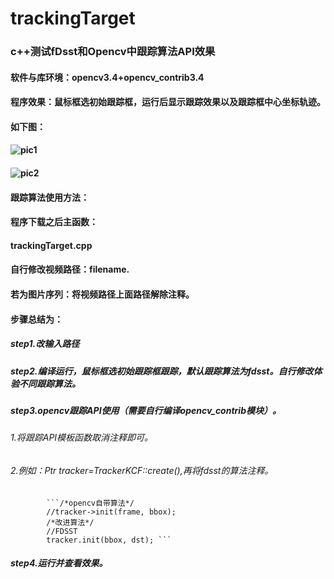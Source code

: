 # trackingTarget
### c++测试fDsst和Opencv中跟踪算法API效果
#### 软件与库环境：opencv3.4+opencv_contrib3.4
#### 程序效果：鼠标框选初始跟踪框，运行后显示跟踪效果以及跟踪框中心坐标轨迹。
#### 如下图：
#### ![pic1](https://github.com/TakumiWzy/trackingTarget/blob/master/img/pic1.PNG)
#### ![pic2](https://github.com/TakumiWzy/trackingTarget/blob/master/img/pic2.PNG)

#### 跟踪算法使用方法：
#### 程序下载之后主函数：
#### trackingTarget.cpp
#### 自行修改视频路径：filename.
#### 若为图片序列：将视频路径上面路径解除注释。
#### 步骤总结为：
##### step1.改输入路径
##### step2.编译运行，鼠标框选初始跟踪框跟踪，默认跟踪算法为fdsst。自行修改体验不同跟踪算法。
##### step3.opencv跟踪API使用（需要自行编译opencv_contrib模块）。
###### 1.将跟踪API模板函数取消注释即可。
###### 2.例如：Ptr<TrackerKCF> tracker=TrackerKCF::create(),再将fdsst的算法注释。			
			```/*opencv自带算法*/
			//tracker->init(frame, bbox);
			/*改进算法*/
			//FDSST
			tracker.init(bbox, dst); ```

##### step4.运行并查看效果。


